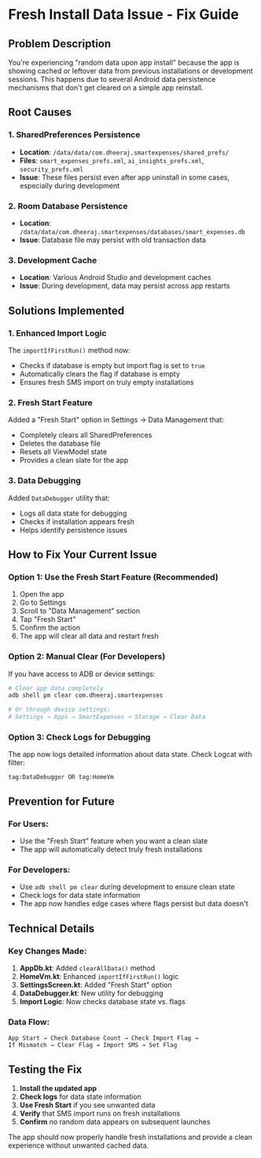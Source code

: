 # Fresh Install Data Issue - Fix Guide

## Problem Description
You're experiencing "random data upon app install" because the app is showing cached or leftover data from previous installations or development sessions. This happens due to several Android data persistence mechanisms that don't get cleared on a simple app reinstall.

## Root Causes

### 1. SharedPreferences Persistence
- **Location**: `/data/data/com.dheeraj.smartexpenses/shared_prefs/`
- **Files**: `smart_expenses_prefs.xml`, `ai_insights_prefs.xml`, `security_prefs.xml`
- **Issue**: These files persist even after app uninstall in some cases, especially during development

### 2. Room Database Persistence
- **Location**: `/data/data/com.dheeraj.smartexpenses/databases/smart_expenses.db`
- **Issue**: Database file may persist with old transaction data

### 3. Development Cache
- **Location**: Various Android Studio and development caches
- **Issue**: During development, data may persist across app restarts

## Solutions Implemented

### 1. Enhanced Import Logic
The `importIfFirstRun()` method now:
- Checks if database is empty but import flag is set to `true`
- Automatically clears the flag if database is empty
- Ensures fresh SMS import on truly empty installations

### 2. Fresh Start Feature
Added a "Fresh Start" option in Settings → Data Management that:
- Completely clears all SharedPreferences
- Deletes the database file
- Resets all ViewModel state
- Provides a clean slate for the app

### 3. Data Debugging
Added `DataDebugger` utility that:
- Logs all data state for debugging
- Checks if installation appears fresh
- Helps identify persistence issues

## How to Fix Your Current Issue

### Option 1: Use the Fresh Start Feature (Recommended)
1. Open the app
2. Go to Settings
3. Scroll to "Data Management" section
4. Tap "Fresh Start"
5. Confirm the action
6. The app will clear all data and restart fresh

### Option 2: Manual Clear (For Developers)
If you have access to ADB or device settings:

```bash
# Clear app data completely
adb shell pm clear com.dheeraj.smartexpenses

# Or through device settings:
# Settings → Apps → SmartExpenses → Storage → Clear Data
```

### Option 3: Check Logs for Debugging
The app now logs detailed information about data state. Check Logcat with filter:
```
tag:DataDebugger OR tag:HomeVm
```

## Prevention for Future

### For Users:
- Use the "Fresh Start" feature when you want a clean slate
- The app will automatically detect truly fresh installations

### For Developers:
- Use `adb shell pm clear` during development to ensure clean state
- Check logs for data state information
- The app now handles edge cases where flags persist but data doesn't

## Technical Details

### Key Changes Made:

1. **AppDb.kt**: Added `clearAllData()` method
2. **HomeVm.kt**: Enhanced `importIfFirstRun()` logic
3. **SettingsScreen.kt**: Added "Fresh Start" option
4. **DataDebugger.kt**: New utility for debugging
5. **Import Logic**: Now checks database state vs. flags

### Data Flow:
```
App Start → Check Database Count → Check Import Flag → 
If Mismatch → Clear Flag → Import SMS → Set Flag
```

## Testing the Fix

1. **Install the updated app**
2. **Check logs** for data state information
3. **Use Fresh Start** if you see unwanted data
4. **Verify** that SMS import runs on fresh installations
5. **Confirm** no random data appears on subsequent launches

The app should now properly handle fresh installations and provide a clean experience without unwanted cached data.
